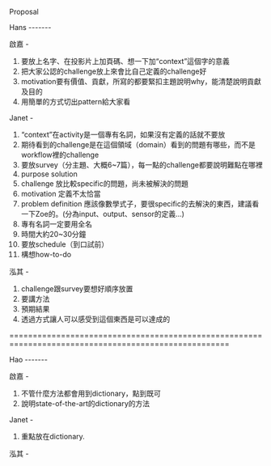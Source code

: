 Proposal

Hans  -------

啟嘉 - 

1. 要放上名字、在投影片上加頁碼、想一下加“context”這個字的意義
2. 把大家公認的challenge放上來會比自己定義的challenge好
3. motivation要有價值、貢獻，所寫的都要緊扣主題說明why，能清楚說明貢獻及目的
4. 用簡單的方式切出pattern給大家看

Janet - 

1. “context”在activity是一個專有名詞，如果沒有定義的話就不要放
2. 期待看到的challenge是在這個領域（domain）看到的問題有哪些，而不是workflow裡的challenge
3. 要放survey（分主題、大概6~7篇），每一點的challenge都要說明難點在哪裡
4. purpose solution
5. challenge 放比較specific的問題，尚未被解決的問題
6. motivation 定義不太恰當
7. problem definition 應該像數學式子，要很specific的去解決的東西，建議看一下Zoe的。(分為input、output、sensor的定義...)
8. 專有名詞一定要用全名
9. 時間大約20~30分鐘
10. 要放schedule（到口試前）
11. 構想how-to-do

泓其 -

1. challenge跟survey要想好順序放置
2. 要講方法
3. 預期結果
4. 透過方式讓人可以感受到這個東西是可以達成的

=====================================================================================================

Hao  -------

啟嘉 - 

1. 不管什麼方法都會用到dictionary，點到既可
2. 說明state-of-the-art的dictionary的方法


Janet - 

1. 重點放在dictionary.


泓其 -

